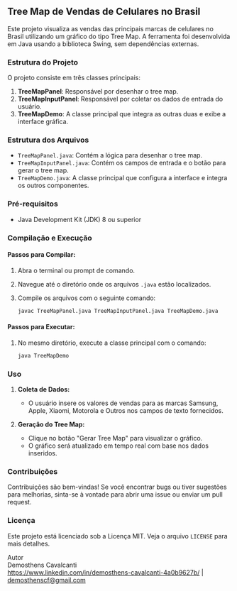 ## Tree Map de Vendas de Celulares no Brasil

Este projeto visualiza as vendas das principais marcas de celulares no Brasil utilizando um gráfico do tipo Tree Map. A ferramenta foi desenvolvida em Java usando a biblioteca Swing, sem dependências externas.

### Estrutura do Projeto

O projeto consiste em três classes principais:

1. **TreeMapPanel**: Responsável por desenhar o tree map.
2. **TreeMapInputPanel**: Responsável por coletar os dados de entrada do usuário.
3. **TreeMapDemo**: A classe principal que integra as outras duas e exibe a interface gráfica.

### Estrutura dos Arquivos

- `TreeMapPanel.java`: Contém a lógica para desenhar o tree map.
- `TreeMapInputPanel.java`: Contém os campos de entrada e o botão para gerar o tree map.
- `TreeMapDemo.java`: A classe principal que configura a interface e integra os outros componentes.

### Pré-requisitos

- Java Development Kit (JDK) 8 ou superior

### Compilação e Execução

#### Passos para Compilar:

1. Abra o terminal ou prompt de comando.
2. Navegue até o diretório onde os arquivos `.java` estão localizados.
3. Compile os arquivos com o seguinte comando:

   ```bash
   javac TreeMapPanel.java TreeMapInputPanel.java TreeMapDemo.java
   ```

#### Passos para Executar:

1. No mesmo diretório, execute a classe principal com o comando:

   ```bash
   java TreeMapDemo
   ```

### Uso

1. **Coleta de Dados:**
   - O usuário insere os valores de vendas para as marcas Samsung, Apple, Xiaomi, Motorola e Outros nos campos de texto fornecidos.

2. **Geração do Tree Map:**
   - Clique no botão "Gerar Tree Map" para visualizar o gráfico.
   - O gráfico será atualizado em tempo real com base nos dados inseridos.

### Contribuições

Contribuições são bem-vindas! Se você encontrar bugs ou tiver sugestões para melhorias, sinta-se à vontade para abrir uma issue ou enviar um pull request.

### Licença

Este projeto está licenciado sob a Licença MIT. Veja o arquivo `LICENSE` para mais detalhes.

Autor<br>
Demosthens Cavalcanti<br>
https://www.linkedin.com/in/demosthens-cavalcanti-4a0b9627b/ | demosthenscf@gmail.com
